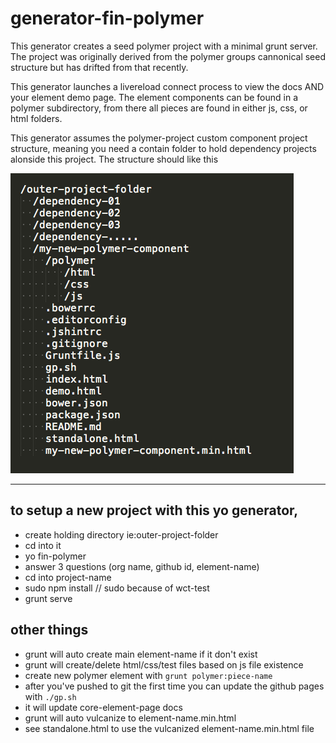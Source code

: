 generator-fin-polymer
================

This generator creates a seed polymer project with a minimal grunt server.  The project was originally derived from the polymer groups cannonical seed structure but has drifted from that recently.

This generator launches a livereload connect process to view the docs AND your element demo page.  The element components can be found in a polymer subdirectory, from there all pieces are found in either js, css, or html folders. 

This generator assumes the polymer-project custom component project structure, meaning you need a contain folder to hold dependency projects alonside this project.  The structure should like this

<img src="images/project-structure.png" alt="screenshot">

----

## to setup a new project with this yo generator, 
  * create holding directory ie:outer-project-folder
  * cd into it
  * yo fin-polymer
  * answer 3 questions (org name, github id, element-name)
  * cd into project-name
  * sudo npm install // sudo because of wct-test
  * grunt serve

## other things
  * grunt will auto create main element-name if it don't exist
  * grunt will create/delete html/css/test files based on js file existence
  * create new polymer element with ```grunt polymer:piece-name```
  * after you've pushed to git the first time you can update the github pages with ```./gp.sh```
  * it will update core-element-page docs
  * grunt will auto vulcanize to element-name.min.html
  * see standalone.html to use the vulcanized element-name.min.html file
